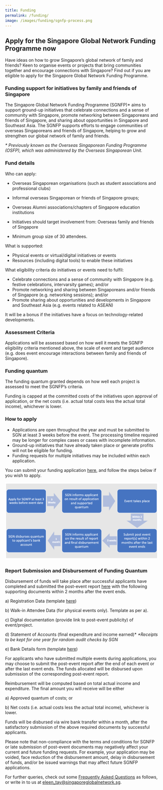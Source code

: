 ```yaml
---
title: Funding
permalink: /funding/
image: /images/funding/sgnfp-process.png
---
```


## Apply for the Singapore Global Network Funding Programme now

Have ideas on how to grow Singapore’s global network of family and friends? Keen to organise events or projects that bring communities together and encourage connections with Singapore? Find out if you are eligible to apply for the Singapore Global Network Funding Programme.

### Funding support for initiatives by family and friends of Singapore

The Singapore Global Network Funding Programme (SGNFP)* aims to support ground-up initiatives that celebrate connections and a sense of community with Singapore, promote networking between Singaporeans and friends of Singapore, and sharing about opportunities in Singapore and Southeast Asia. The SGNFP supports efforts to engage communities of overseas Singaporeans and friends of Singapore, helping to grow and strengthen our global network of family and friends.  

_* Previously known as the Overseas Singaporean Funding Programme (OSFP), which was administered by the Overseas Singaporean Unit._ 


### Fund details

Who can apply:

-	Overseas Singaporean organisations (such as student associations and professional clubs)
-	Informal overseas Singaporean or friends of Singapore groups;
-	Overseas Alumni associations/chapters of Singapore education institutions

-	Initiatives should target involvement from: Overseas family and friends of Singapore
-	Minimum group size of 30 attendees. 

What is supported:

-	Physical events or virtual/digital initiatives or events 
-	Resources (including digital tools) to enable these initiatives 

What eligibility criteria do initiatives or events need to fulfil: 

-	Celebrate connections and a sense of community with Singapore (e.g. festive celebrations, intervarsity games); and/or
-	Promote networking and sharing between Singaporeans and/or friends of Singapore (e.g. networking sessions); and/or
-	Promote sharing about opportunities and developments in Singapore and Southeast Asia (e.g. events related to ASEAN)   

It will be a bonus if the initiatives have a focus on technology-related developments.

    
### Assessment Criteria

Applications will be assessed based on how well it meets the SGNFP eligibility criteria mentioned above, the scale of event and target audience (e.g. does event encourage interactions between family and friends of Singapore). 
    
### Funding quantum
    
The funding quantum granted depends on how well each project is assessed to meet the SGNFP’s criteria. 

Funding is capped at the committed costs of the initiatives upon approval of application, or the net costs (i.e. actual total costs less the actual total income), whichever is lower.

### How to apply

-	Applications are open throughout the year and must be submitted to SGN at least 3 weeks before the event. The processing timeline required may be longer for complex cases or cases with incomplete information.  
-	Ground-up initiatives that have already taken place or generate profits will not be eligible for funding. 
-	Funding requests for multiple initiatives may be included within each application.  
 
You can submit your funding application [here](https://form.gov.sg/5ecc7b04acd2650011515f0d), and follow the steps below if you wish to apply. 

![Funding Application Process](/images/funding/sgnfp-process.png)


### Report Submission and Disbursement of Funding Quantum

Disbursement of funds will take place after successful applicants have completed and submitted the post-event report [here](https://form.gov.sg/5ecc7be90a6127001147cf0f) with the following supporting documents within 2 months after the event ends.

a)	Registration Data (template [here](https://edbsing-my.sharepoint.com/:x:/g/personal/eleen_tay_edb_sg/EbL4Y0pZLyJNiyQ5DTYwzoUBkonOV11ktARfm6hLvWYFNg))

b)	Walk-in Attendee Data (for physical events only). Template as per a). 

c)	Digital documentation (provide link to post-event publicity) of event/project.

d)	Statement of Accounts (final expenditure and income earned)*
_*Receipts to be kept for one year for random audit checks by SGN_

e)	Bank Details form (template [here](https://drive.google.com/file/d/1mwsCF7ZOmz5xFIqasHfSwUEcd15vsmIF/view?usp=sharing))

For applicants who have submitted multiple events during applications, you may choose to submit the post-event report after the end of each event or after the last event ends. The funds allocated will be disbursed upon submission of the corresponding post-event report. 

Reimbursement will be computed based on total actual income and expenditure. The final amount you will receive will be either 

a)	Approved quantum of costs; or 

b)	Net costs (i.e. actual costs less the actual total income), whichever is lower. 

Funds will be disbursed via wire bank transfer within a month, after the satisfactory submission of the above required documents by successful applicants. 

Please note that non-compliance with the terms and conditions for SGNFP or late submission of post-event documents may negatively affect your current and future funding requests. For example, your application may be voided, face reduction of the disbursement amount, delay in disbursement of funds, and/or be issued warnings that may affect future SGNFP applications.

For further queries, check out some [Frequently Asked Questions](https://edbsing-my.sharepoint.com/:w:/g/personal/ng_xiuling_edb_sg/Ecri68JPHVlIuo3v__aPGkwBJgua8Kk1wk5iorvgjnYnwQ?e=z7QQfu) as follows, or write in to us at [eleen_tay@singaporeglobalnetwork.sg](mailto:eleen_tay@singaporeglobalnetwork.sg). 
